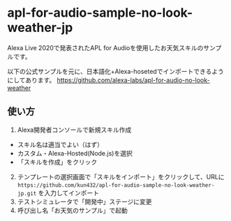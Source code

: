 # apl-for-audio-sample-no-look-weather-jp

Alexa Live 2020で発表されたAPL for Audioを使用したお天気スキルのサンプルです。

以下の公式サンプルを元に、日本語化+Alexa-hosetedでインポートできるようにしてあります。
https://github.com/alexa-labs/apl-for-audio-no-look-weather

## 使い方

1. Alexa開発者コンソールで新規スキル作成
  - スキル名は適当でよい（はず）
  - カスタム・Alexa-Hosted(Node.js)を選択
  - 「スキルを作成」をクリック
2. テンプレートの選択画面で「スキルをインポート」をクリックして、URLに `https://github.com/kun432/apl-for-audio-sample-no-look-weather-jp.git` を入力してインポート
3. テストシミュレータで「開発中」ステージに変更
4. 呼び出し名「お天気のサンプル」で起動
